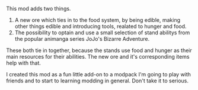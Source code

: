 This mod adds two things.

1. A new ore which ties in to the food system, by being edible, making other things edible and introducing tools, realated to hunger and food.
2. The possibility to optain and use a small selection of stand abilitys from the popular animanga series JoJo's Bizarre Adventure.

These both tie in together, because the stands use food and hunger as their main resources for their abilities. The new ore and it's corresponding items help with that. 

I created this mod as a fun little add-on to a modpack I'm going to play with friends and to start to learning modding in general. Don't take it to serious.
